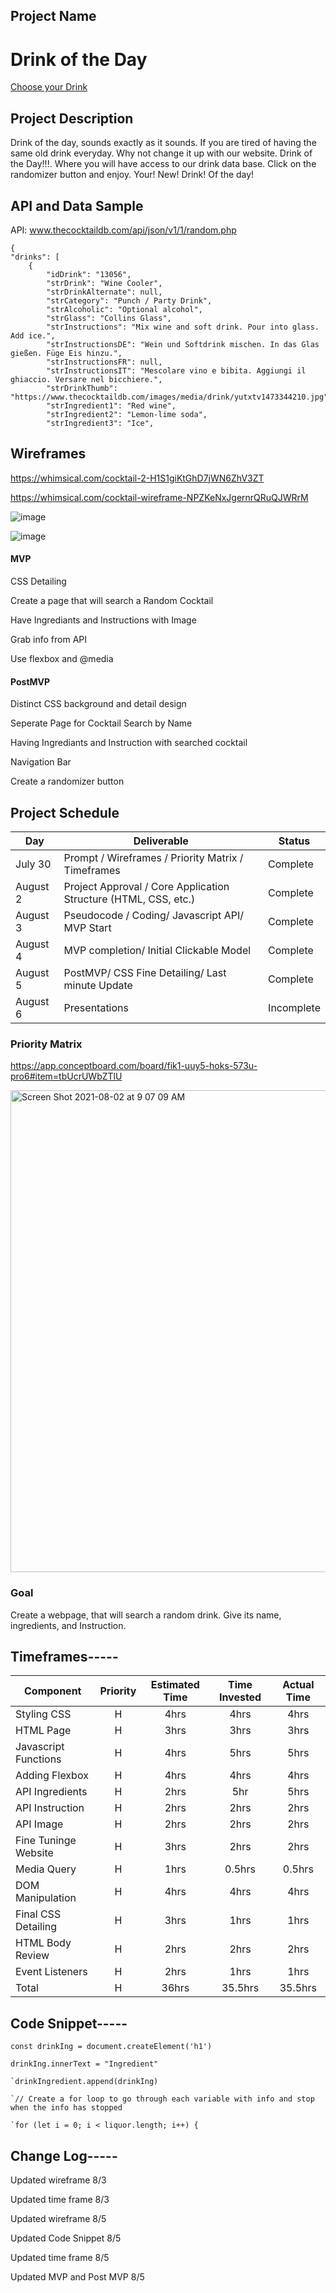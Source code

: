 ## Project Name

# Drink of the Day

[Choose your Drink](https://slayert26.github.io/Tranquil/)


## Project Description

Drink of the day, sounds exactly as it sounds. If you are tired of having the same old drink everyday. Why not change it up with our website. Drink of the Day!!!. Where you will have access to our drink data base. Click on the randomizer button and enjoy. Your! New! Drink! Of the day!



## API and Data Sample
API:   www.thecocktaildb.com/api/json/v1/1/random.php


    {
    "drinks": [
        {
            "idDrink": "13056",
            "strDrink": "Wine Cooler",
            "strDrinkAlternate": null,
            "strCategory": "Punch / Party Drink",
            "strAlcoholic": "Optional alcohol",
            "strGlass": "Collins Glass",
            "strInstructions": "Mix wine and soft drink. Pour into glass. Add ice.",
            "strInstructionsDE": "Wein und Softdrink mischen. In das Glas gießen. Füge Eis hinzu.",
            "strInstructionsFR": null,
            "strInstructionsIT": "Mescolare vino e bibita. Aggiungi il ghiaccio. Versare nel bicchiere.",
            "strDrinkThumb": "https://www.thecocktaildb.com/images/media/drink/yutxtv1473344210.jpg",
            "strIngredient1": "Red wine",
            "strIngredient2": "Lemon-lime soda",
            "strIngredient3": "Ice",

## Wireframes

https://whimsical.com/cocktail-2-H1S1giKtGhD7jWN6ZhV3ZT

https://whimsical.com/cocktail-wireframe-NPZKeNxJgernrQRuQJWRrM

![image](https://user-images.githubusercontent.com/87334634/128200923-a0eaf522-e263-456d-843a-b675db235110.png)

![image](https://user-images.githubusercontent.com/87334634/128440198-b93053ef-c536-43da-b404-0b4af6a04dba.png)




#### MVP

CSS Detailing

Create a page that will search a Random Cocktail

Have Ingrediants and Instructions with Image 

Grab info from API

Use flexbox and @media 

#### PostMVP  

Distinct CSS background and detail design

Seperate Page for Cocktail Search by Name

Having Ingrediants and Instruction with searched cocktail

Navigation Bar

Create a randomizer button


## Project Schedule


|  Day | Deliverable | Status
|---|---| ---|
|July 30| Prompt / Wireframes / Priority Matrix / Timeframes | Complete
|August 2| Project Approval / Core Application Structure (HTML, CSS, etc.) | Complete
|August 3| Pseudocode / Coding/ Javascript API/ MVP Start| Complete
|August 4| MVP completion/ Initial Clickable Model  | Complete
|August 5| PostMVP/ CSS Fine Detailing/ Last minute Update | Complete
|August 6| Presentations | Incomplete



### Priority Matrix 

 https://app.conceptboard.com/board/fik1-uuy5-hoks-573u-pro6#item=tbUcrUWbZTlU
 
 
<img width="771" alt="Screen Shot 2021-08-02 at 9 07 09 AM" src="https://user-images.githubusercontent.com/87334634/127891795-3095ec69-2491-4b54-b337-eff350e6fa24.png">



### Goal

Create a webpage, that will search a random drink. Give its name, ingredients, and Instruction. 



## Timeframes-----

| Component | Priority | Estimated Time | Time Invested | Actual Time |
| --- | :---: |  :---: | :---: | :---: |
| Styling CSS | H | 4hrs | 4hrs | 4hrs |
| HTML Page | H | 3hrs | 3hrs | 3hrs |
| Javascript Functions | H | 4hrs| 5hrs | 5hrs |
| Adding Flexbox | H | 4hrs | 4hrs | 4hrs |
| API Ingredients | H | 2hrs | 5hr | 5hrs |
| API Instruction | H | 2hrs | 2hrs | 2hrs |
| API Image | H | 2hrs | 2hrs | 2hrs |
| Fine Tuninge Website | H | 3hrs | 2hrs | 2hrs |
| Media Query | H | 1hrs | 0.5hrs | 0.5hrs |
| DOM Manipulation | H | 4hrs | 4hrs | 4hrs |
| Final CSS Detailing | H | 3hrs | 1hrs | 1hrs |
| HTML Body Review | H | 2hrs | 2hrs | 2hrs |
| Event Listeners | H | 2hrs | 1hrs | 1hrs |
| Total | H | 36hrs| 35.5hrs | 35.5hrs |



## Code Snippet-----

    const drinkIng = document.createElement('h1')
    
    drinkIng.innerText = "Ingredient"
    
    `drinkIngredient.append(drinkIng)
    
    `// Create a for loop to go through each variable with info and stop when the info has stopped
    
    `for (let i = 0; i < liquor.length; i++) {


## Change Log-----
 
 Updated wireframe 8/3
 
 Updated time frame  8/3
 
 Updated wireframe 8/5
 
 Updated Code Snippet 8/5
 
 Updated time frame 8/5

 Updated MVP and Post MVP 8/5
